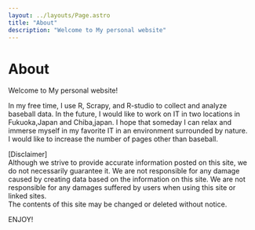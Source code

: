 ```yaml
---
layout: ../layouts/Page.astro
title: "About"
description: "Welcome to My personal website"
---
```


# About

Welcome to My personal website!  

In my free time, I use R, Scrapy, and R-studio to collect and analyze baseball data. In the future, I would like to work on IT in two locations in Fukuoka,Japan and Chiba,japan. I hope that someday I can relax and immerse myself in my favorite IT in an environment surrounded by nature.   
I would like to increase the number of pages other than baseball.

[Disclaimer]   
Although we strive to provide accurate information posted on this site, we do not necessarily guarantee it. We are not responsible for any damage caused by creating data based on the information on this site. We are not responsible for any damages suffered by users when using this site or linked sites.    
The contents of this site may be changed or deleted without notice.

ENJOY!
